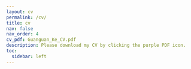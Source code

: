 ```yaml
---
layout: cv
permalink: /cv/
title: cv
nav: false
nav_order: 4
cv_pdf: Guanguan_Ke_CV.pdf
description: Please download my CV by clicking the purple PDF icon.
toc:
  sidebar: left
---
```


